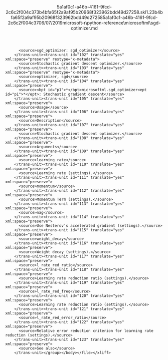 <?xml version="1.0"?><xliff version="1.2" xmlns="urn:oasis:names:tc:xliff:document:1.2" xmlns:xsi="http://www.w3.org/2001/XMLSchema-instance" xsi:schemaLocation="urn:oasis:names:tc:xliff:document:1.2 xliff-core-1.2-transitional.xsd"><file datatype="xml" original="sgd-optimizer.md" source-language="en-US" target-language="en-US"><header><tool tool-id="mdxliff" tool-name="mdxliff" tool-version="1.0-4e81c41" tool-company="Microsoft" /><xliffext:skl_file_name xmlns:xliffext="urn:microsoft:content:schema:xliffextensions">5a1af0c1-a46b-4161-9fcd-2c6c2f004c373b4bfa65f2a9af95b20968f323962bdd49d27258.skl</xliffext:skl_file_name><xliffext:version xmlns:xliffext="urn:microsoft:content:schema:xliffextensions">1.2</xliffext:version><xliffext:ms.openlocfilehash xmlns:xliffext="urn:microsoft:content:schema:xliffextensions">3b4bfa65f2a9af95b20968f323962bdd49d27258</xliffext:ms.openlocfilehash><xliffext:ms.sourcegitcommit xmlns:xliffext="urn:microsoft:content:schema:xliffextensions">5a1af0c1-a46b-4161-9fcd-2c6c2f004c37</xliffext:ms.sourcegitcommit><xliffext:ms.lasthandoff xmlns:xliffext="urn:microsoft:content:schema:xliffextensions">06/07/2019</xliffext:ms.lasthandoff><xliffext:ms.openlocfilepath xmlns:xliffext="urn:microsoft:content:schema:xliffextensions">microsoft-r\python-reference\microsoftml\sgd-optimizer.md</xliffext:ms.openlocfilepath></header><body><group id="content" extype="content"><trans-unit id="101" translate="yes" xml:space="preserve" restype="x-metadata">
          <source>sgd_optimizer: sgd_optimizer</source>
        </trans-unit><trans-unit id="102" translate="yes" xml:space="preserve" restype="x-metadata">
          <source>Stochastic gradient descent optimizer.</source>
        </trans-unit><trans-unit id="103" translate="yes" xml:space="preserve" restype="x-metadata">
          <source>optimizer, sgd</source>
        </trans-unit><trans-unit id="104" translate="yes" xml:space="preserve">
          <source><bpt id="p1">*</bpt>microsoftml.sgd_optimizer<ept id="p1">*</ept>: Stochastic gradient descent</source>
        </trans-unit><trans-unit id="105" translate="yes" xml:space="preserve">
          <source>Usage</source>
        </trans-unit><trans-unit id="106" translate="yes" xml:space="preserve">
          <source>Description</source>
        </trans-unit><trans-unit id="107" translate="yes" xml:space="preserve">
          <source>Stochastic gradient descent optimizer.</source>
        </trans-unit><trans-unit id="108" translate="yes" xml:space="preserve">
          <source>Arguments</source>
        </trans-unit><trans-unit id="109" translate="yes" xml:space="preserve">
          <source>learning_rate</source>
        </trans-unit><trans-unit id="110" translate="yes" xml:space="preserve">
          <source>Learning rate (settings).</source>
        </trans-unit><trans-unit id="111" translate="yes" xml:space="preserve">
          <source>momentum</source>
        </trans-unit><trans-unit id="112" translate="yes" xml:space="preserve">
          <source>Momentum Term (settings).</source>
        </trans-unit><trans-unit id="113" translate="yes" xml:space="preserve">
          <source>nag</source>
        </trans-unit><trans-unit id="114" translate="yes" xml:space="preserve">
          <source>Use Nesterov’s accelerated gradient (settings).</source>
        </trans-unit><trans-unit id="115" translate="yes" xml:space="preserve">
          <source>weight_decay</source>
        </trans-unit><trans-unit id="116" translate="yes" xml:space="preserve">
          <source>Weight decay (settings).</source>
        </trans-unit><trans-unit id="117" translate="yes" xml:space="preserve">
          <source>l_rate_red_ratio</source>
        </trans-unit><trans-unit id="118" translate="yes" xml:space="preserve">
          <source>Learning rate reduction ratio (settings).</source>
        </trans-unit><trans-unit id="119" translate="yes" xml:space="preserve">
          <source>l_rate_red_freq</source>
        </trans-unit><trans-unit id="120" translate="yes" xml:space="preserve">
          <source>Learning rate reduction ratio (settings).</source>
        </trans-unit><trans-unit id="121" translate="yes" xml:space="preserve">
          <source>l_rate_red_error_ratio</source>
        </trans-unit><trans-unit id="122" translate="yes" xml:space="preserve">
          <source>Relative error reduction criterion for learning rate reduction (settings).</source>
        </trans-unit><trans-unit id="123" translate="yes" xml:space="preserve">
          <source>See also</source>
        </trans-unit></group></body></file></xliff>